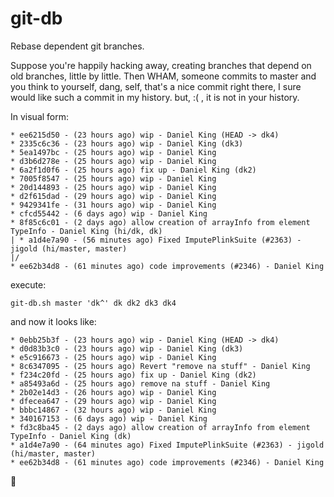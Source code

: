 # git-db

Rebase dependent git branches.

Suppose you're happily hacking away, creating branches that depend on old
branches, little by little. Then WHAM, someone commits to master and you think
to yourself, dang, self, that's a nice commit right there, I sure would like
such a commit in my history. but, :( , it is not in your history.

In visual form:

```
* ee6215d50 - (23 hours ago) wip - Daniel King (HEAD -> dk4)
* 2335c6c36 - (23 hours ago) wip - Daniel King (dk3)
* 5ea1497bc - (25 hours ago) wip - Daniel King
* d3b6d278e - (25 hours ago) wip - Daniel King
* 6a2f1d0f6 - (25 hours ago) fix up - Daniel King (dk2)
* 7005f8547 - (25 hours ago) wip - Daniel King
* 20d144893 - (25 hours ago) wip - Daniel King
* d2f615dad - (29 hours ago) wip - Daniel King
* 9429341fe - (31 hours ago) wip - Daniel King
* cfcd55442 - (6 days ago) wip - Daniel King
* 8f85c6c01 - (2 days ago) allow creation of arrayInfo from element TypeInfo - Daniel King (hi/dk, dk)
| * a1d4e7a90 - (56 minutes ago) Fixed ImputePlinkSuite (#2363) - jigold (hi/master, master)
|/
* ee62b34d8 - (61 minutes ago) code improvements (#2346) - Daniel King
```

execute:
```
git-db.sh master 'dk^' dk dk2 dk3 dk4
```

and now it looks like:

```
* 0ebb25b3f - (23 hours ago) wip - Daniel King (HEAD -> dk4)
* d0d83b3c0 - (23 hours ago) wip - Daniel King (dk3)
* e5c916673 - (25 hours ago) wip - Daniel King
* 8c6347095 - (25 hours ago) Revert "remove na stuff" - Daniel King
* f234c20fd - (25 hours ago) fix up - Daniel King (dk2)
* a85493a6d - (25 hours ago) remove na stuff - Daniel King
* 2b02e14d3 - (26 hours ago) wip - Daniel King
* dfecea647 - (29 hours ago) wip - Daniel King
* bbbc14867 - (32 hours ago) wip - Daniel King
* 340167153 - (6 days ago) wip - Daniel King
* fd3c8ba45 - (2 days ago) allow creation of arrayInfo from element TypeInfo - Daniel King (dk)
* a1d4e7a90 - (64 minutes ago) Fixed ImputePlinkSuite (#2363) - jigold (hi/master, master)
* ee62b34d8 - (61 minutes ago) code improvements (#2346) - Daniel King
```

🎉
